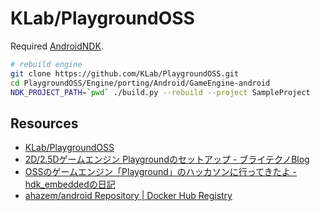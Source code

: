 # KLab/PlaygroundOSS

Required [AndroidNDK](../android-ndk).

``` sh
# rebuild engine
git clone https://github.com/KLab/PlaygroundOSS.git
cd PlaygroundOSS/Engine/porting/Android/GameEngine-android
NDK_PROJECT_PATH=`pwd` ./build.py --rebuild --project SampleProject                                                                                                                                    
```

## Resources

- [KLab/PlaygroundOSS](https://github.com/KLab/PlaygroundOSS.git)
- [2D/2.5Dゲームエンジン Playgroundのセットアップ - ブライテクノBlog](http://brightechno.com/blog/archives/150)
- [OSSのゲームエンジン「Playground」のハッカソンに行ってきたよ - hdk\_embeddedの日記](http://d.hatena.ne.jp/hdk_embedded/20131106/1383681073)
- [ahazem/android Repository | Docker Hub Registry](https://registry.hub.docker.com/u/ahazem/android/dockerfile/)

